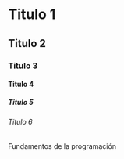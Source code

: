 # Titulo 1 
## Titulo 2
### Titulo 3
#### Titulo 4 
##### Titulo 5
###### Titulo 6

Fundamentos de la programación
